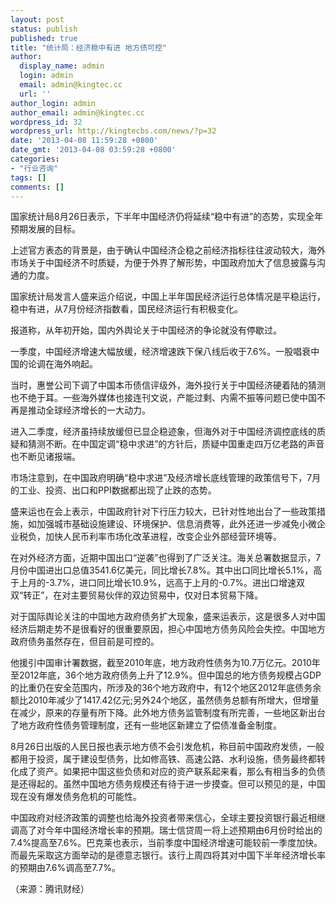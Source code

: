 ```yaml
---
layout: post
status: publish
published: true
title: "统计局：经济稳中有进 地方债可控"
author:
  display_name: admin
  login: admin
  email: admin@kingtec.cc
  url: ''
author_login: admin
author_email: admin@kingtec.cc
wordpress_id: 32
wordpress_url: http://kingtecbs.com/news/?p=32
date: '2013-04-08 11:59:28 +0800'
date_gmt: '2013-04-08 03:59:28 +0800'
categories:
- "行业咨询"
tags: []
comments: []
---
```

<p>国家统计局8月26日表示，下半年中国经济仍将延续“稳中有进”的态势，实现全年预期发展的目标。</p>
<p>上述官方表态的背景是，由于确认中国经济企稳之前经济指标往往波动较大，海外市场关于中国经济不时质疑，为便于外界了解形势，中国政府加大了信息披露与沟通的力度。</p>
<p>国家统计局发言人盛来运介绍说，中国上半年国民经济运行总体情况是平稳运行，稳中有进，从7月份经济指数看，国民经济运行有积极变化。</p>
<p>报道称，从年初开始，国内外舆论关于中国经济的争论就没有停歇过。</p>
<p>一季度，中国经济增速大幅放缓，经济增速跌下保八线后收于7.6%。一股唱衰中国的论调在海外响起。</p>
<p>当时，惠誉公司下调了中国本币债信评级外，海外投行关于中国经济硬着陆的猜测也不绝于耳。一些海外媒体也接连刊文说，产能过剩、内需不振等问题已使中国不再是推动全球经济增长的一大动力。</p>
<p>进入二季度，经济虽持续放缓但已显企稳迹象，但海外对于中国经济调控底线的质疑和猜测不断。在中国定调“稳中求进”的方针后，质疑中国重走四万亿老路的声音也不断见诸报端。</p>
<p>市场注意到，在中国政府明确“稳中求进”及经济增长底线管理的政策信号下，7月的工业、投资、出口和PPI数据都出现了止跌的态势。</p>
<p>盛来运也在会上表示，中国政府针对下行压力较大，已针对性地出台了一些政策措施，如加强城市基础设施建设、环境保护、信息消费等，此外还进一步减免小微企业税负，加快人民币利率市场化改革进程，改变企业外部经营环境等。</p>
<p>在对外经济方面，近期中国出口“逆袭”也得到了广泛关注。海关总署数据显示，7月份中国进出口总值3541.6亿美元，同比增长7.8%。其中出口同比增长5.1%，高于上月的-3.7%，进口同比增长10.9%，远高于上月的-0.7%。进出口增速双双“转正”，在对主要贸易伙伴的双边贸易中，仅对日本贸易下降。</p>
<p>对于国际舆论关注的中国地方政府债务扩大现象，盛来运表示，这是很多人对中国经济后期走势不是很看好的很重要原因，担心中国地方债务风险会失控。中国地方政府债务虽然存在，但目前是可控的。</p>
<p>他援引中国审计署数据，截至2010年底，地方政府性债务为10.7万亿元。2010年至2012年底，36个地方政府债务上升了12.9%。但中国总的地方债务规模占GDP的比重仍在安全范围内，所涉及的36个地方政府中，有12个地区2012年底债务余额比2010年减少了1417.42亿元;另外24个地区，虽然债务总额有所增大，但增量在减少，原来的存量有所下降。此外地方债务监管制度有所完善，一些地区新出台了地方政府性债务管理制度，还有一些地区新建立了偿债准备金制度。</p>
<p>8月26日出版的人民日报也表示地方债不会引发危机，称目前中国政府发债，一般都用于投资，属于建设型债务，比如修高铁、高速公路、水利设施，债务最终都转化成了资产。如果把中国这些负债和对应的资产联系起来看，那么有相当多的负债是还得起的。虽然中国地方债务规模还有待于进一步摸查。但可以预见的是，中国现在没有爆发债务危机的可能性。</p>
<p>中国政府对经济政策的调整也给海外投资者带来信心，全球主要投资银行最近相继调高了对今年中国经济增长率的预期。瑞士信贷周一将上述预期由6月份时给出的7.4%提高至7.6%。巴克莱也表示，当前季度中国经济增速可能较前一季度加快。而最先采取这方面举动的是德意志银行。该行上周四将其对中国下半年经济增长率的预期由7.6%调高至7.7%。</p>
<p>（来源：腾讯财经）</p>
